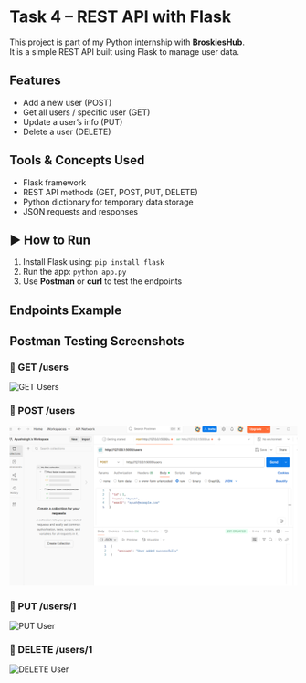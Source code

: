 #  Task 4 – REST API with Flask

This project is part of my Python internship with **BroskiesHub**.  
It is a simple REST API built using Flask to manage user data.

##  Features
- Add a new user (POST)
- Get all users / specific user (GET)
- Update a user’s info (PUT)
- Delete a user (DELETE)

##  Tools & Concepts Used
- Flask framework
- REST API methods (GET, POST, PUT, DELETE)
- Python dictionary for temporary data storage
- JSON requests and responses

## ▶ How to Run
1. Install Flask using: `pip install flask`
2. Run the app: `python app.py`
3. Use **Postman** or **curl** to test the endpoints

##  Endpoints Example

##  Postman Testing Screenshots

### 🔹 GET /users
![GET Users](get-users.png)

### 🔹 POST /users
![POST User](post-user.png.png)

### 🔹 PUT /users/1
![PUT User](put-user.png)

### 🔹 DELETE /users/1
![DELETE User](delete-user.png)
